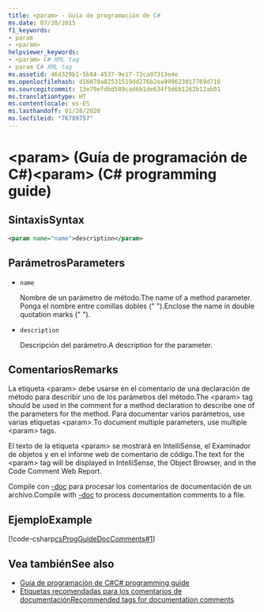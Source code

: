 ```yaml
---
title: <param> - Guía de programación de C#
ms.date: 07/20/2015
f1_keywords:
- param
- <param>
helpviewer_keywords:
- <param> C# XML tag
- param C# XML tag
ms.assetid: 46d329b1-5b84-4537-9e17-73ca97313e4e
ms.openlocfilehash: d16070a82531519dd276b2ea999623017769d716
ms.sourcegitcommit: 13e79efdbd589cad6b1de634f5d6b1262b12ab01
ms.translationtype: HT
ms.contentlocale: es-ES
ms.lasthandoff: 01/28/2020
ms.locfileid: "76789757"
---
```

# <a name="param-c-programming-guide"></a><span data-ttu-id="b034f-102">\<param> (Guía de programación de C#)</span><span class="sxs-lookup"><span data-stu-id="b034f-102">\<param> (C# programming guide)</span></span>

## <a name="syntax"></a><span data-ttu-id="b034f-103">Sintaxis</span><span class="sxs-lookup"><span data-stu-id="b034f-103">Syntax</span></span>

```xml
<param name="name">description</param>
```

## <a name="parameters"></a><span data-ttu-id="b034f-104">Parámetros</span><span class="sxs-lookup"><span data-stu-id="b034f-104">Parameters</span></span>

- `name`

  <span data-ttu-id="b034f-105">Nombre de un parámetro de método.</span><span class="sxs-lookup"><span data-stu-id="b034f-105">The name of a method parameter.</span></span> <span data-ttu-id="b034f-106">Ponga el nombre entre comillas dobles (" ").</span><span class="sxs-lookup"><span data-stu-id="b034f-106">Enclose the name in double quotation marks (" ").</span></span>

- `description`

  <span data-ttu-id="b034f-107">Descripción del parámetro.</span><span class="sxs-lookup"><span data-stu-id="b034f-107">A description for the parameter.</span></span>

## <a name="remarks"></a><span data-ttu-id="b034f-108">Comentarios</span><span class="sxs-lookup"><span data-stu-id="b034f-108">Remarks</span></span>

<span data-ttu-id="b034f-109">La etiqueta \<param> debe usarse en el comentario de una declaración de método para describir uno de los parámetros del método.</span><span class="sxs-lookup"><span data-stu-id="b034f-109">The \<param> tag should be used in the comment for a method declaration to describe one of the parameters for the method.</span></span> <span data-ttu-id="b034f-110">Para documentar varios parámetros, use varias etiquetas \<param>.</span><span class="sxs-lookup"><span data-stu-id="b034f-110">To document multiple parameters, use multiple \<param> tags.</span></span>

<span data-ttu-id="b034f-111">El texto de la etiqueta \<param> se mostrará en IntelliSense, el Examinador de objetos y en el informe web de comentario de código.</span><span class="sxs-lookup"><span data-stu-id="b034f-111">The text for the \<param> tag will be displayed in IntelliSense, the Object Browser, and in the Code Comment Web Report.</span></span>

<span data-ttu-id="b034f-112">Compile con [-doc](../../language-reference/compiler-options/doc-compiler-option.md) para procesar los comentarios de documentación de un archivo.</span><span class="sxs-lookup"><span data-stu-id="b034f-112">Compile with [-doc](../../language-reference/compiler-options/doc-compiler-option.md) to process documentation comments to a file.</span></span>

## <a name="example"></a><span data-ttu-id="b034f-113">Ejemplo</span><span class="sxs-lookup"><span data-stu-id="b034f-113">Example</span></span>

[!code-csharp[csProgGuideDocComments#1](~/samples/snippets/csharp/VS_Snippets_VBCSharp/csProgGuideDocComments/CS/DocComments.cs#1)]

## <a name="see-also"></a><span data-ttu-id="b034f-114">Vea también</span><span class="sxs-lookup"><span data-stu-id="b034f-114">See also</span></span>

- [<span data-ttu-id="b034f-115">Guía de programación de C#</span><span class="sxs-lookup"><span data-stu-id="b034f-115">C# programming guide</span></span>](../index.md)
- [<span data-ttu-id="b034f-116">Etiquetas recomendadas para los comentarios de documentación</span><span class="sxs-lookup"><span data-stu-id="b034f-116">Recommended tags for documentation comments</span></span>](./recommended-tags-for-documentation-comments.md)
